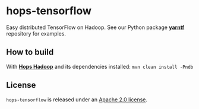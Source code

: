 # hops-tensorflow
Easy distributed TensorFlow on Hadoop. See our Python package [**yarntf**](https://github.com/tobiajo/yarntf) repository for examples.

## How to build
With [**Hops Hadoop**](https://github.com/hopshadoop/hops) and its dependencies installed: `mvn clean install -Pndb`

## License
`hops-tensorflow` is released under an [Apache 2.0 license](LICENSE.txt).
